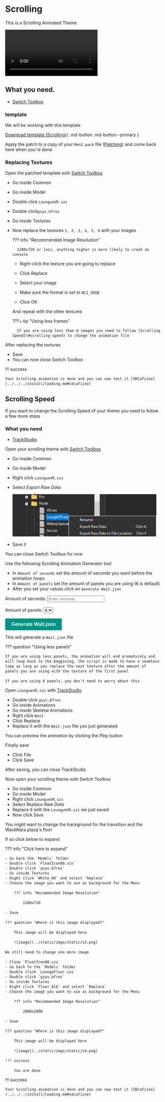 # Scrolling

This is a Scrolling Animated Theme

<video controls>
<source src="../imgs/scrolling/vs.mp4" type="video/mp4">
</video>

## What you need.

- [Switch Toolbox](https://github.com/KillzXGaming/Switch-Toolbox/releases/tag/Final)

### template

We will be working with this template

[Download template (Scrolling)](templates/scrolling/Men2.bps){ .md-button .md-button--primary }

Apply the patch to a copy of your `Men2.pack` file ([Patching](../../../install/patching.md)) and come back here when you're done

### Replacing Textures

Open the patched template with [Switch Toolbox](https://github.com/KillzXGaming/Switch-Toolbox/releases/tag/Final)

- Go inside Common
- Go inside Model
- Double click `LoungueVR.szs`
- Double click`gsys.bfres`
- Go inside Textures

- Now replace the textures `1, 2, 3, 4, 5, 6` with your images

    ??? info "Recommended Image Resolution"

        1280x720 or less, anything higher is more likely to crash on console

    - Right-click the texture you are going to replace
    - Click Replace
    - Select your image

    - Make sure the format is set to `BC1_SRGB`
    - Click OK

    And repeat with the other textures

    ???+ tip "Using less frames"

        If you are using less than 6 images you need to follow [Scrolling Speed](#scrolling-speed) to change the animation file


After replacing the textures

- Save
- You can now close Switch Toolbox

!!! success

    Your Scrolling animation is done and you can now test it [SDCafiine](../../../install/loading.md#sdcafiine)

## Scrolling Speed

If you want to change the Scrolling Speed of your theme you need to follow a few more steps

### What you need

- [TrackStudio](https://github.com/MapStudioProject/Track-Studio/releases)

Open your scrolling theme with [Switch Toolbox](https://github.com/KillzXGaming/Switch-Toolbox/releases/tag/Final)

- Go inside Common
- Go inside Model
- Right click `LoungueVR.szs`
- Select *Export Raw Data*

    ![image](imgs/frame/f1.png)

- Save it

You can close Switch Toolbox for now

Use the following Scrolling Animation Generator tool

- In `Amount of seconds` set the amount of seconds you want before the animation loops
- In `Amount of panels` set the amount of panels you are using (6 is default)
- After you set your values click on `Generate Wait.json`

<style>
button {
    background-color: #009485;
    color: white;
    padding: 10px 20px;
    border: none;
    border-radius: 3px;
    cursor: pointer;
    font-size: 16px;
    font-family: Arial, sans-serif; 
    transition: background-color 0.3s ease;
}

button:hover {
    background-color: #df41fb;
    transition: 0.1s;
}

button:active {
    background-color: #bc60ff;
}
</style>

<div>
    <label for="seconds">Amount of seconds:</label>
    <input type="number" id="seconds" placeholder="Enter seconds">
    <br><br>
    <label for="panels">Amount of panels:</label>
    <select id="panels">
        <option value="6">6</option>
        <option value="5">5</option>
        <option value="4">4</option>
        <option value="3">3</option>
        <option value="2">2</option>
        <option value="1">1</option>
    </select>
    <br><br>
    <button id="generate"><b>Generate Wait.json</b></button>
    <script src="../scripts/scroll.js"></script>
</div>

This will generate a `Wait.json` file

??? question "Using less panels"

    If you are using less panels, the animation will end prematurely and will loop back to the beggining, the script is made to have a seamless loop as long as you replace the next texture after the amount of panels you are using with the texture of the first panel

    If you are using 6 panels, you don't need to worry about this

Open `LoungueVR.szs` with [TrackStudio](https://github.com/MapStudioProject/Track-Studio/releases)

- Double click `gsys.bfres`
- Go inside Animations
- Go inside Skeletal Animations
- Right click `Wait`
- Click Replace
- Replace it with the `Wait.json` file you just generated

You can preview the animation by clicking the *Play* button

Finally save

- Click File
- Click Save

After saving, you can close TrackStudio

Now open your scrolling theme with Switch Toolbox

- Go inside Common
- Go inside Model
- Right click `LoungueVR.szs`
- Select *Replace Raw Data*
- Replace it with the `LoungueVR.szs` we just saved
- Now click Save

You might want to change the background for the transition and the WaraWara plaza's floor

If so click below to expand

??? info "Click here to expand"

    - Go back the `Models` folder
    - Double click `FloatIcon00.szs`
    - Double click `gsys.bfres`
    - Go inside Textures
    - Right click `White_00` and select `Replace`
    - Choose the image you want to use as background for the Menu

        ??? info "Recommended Image Resolution"

            1280x720

    - Save

    ??? question "Where is this image displayed?"

        This image will be displayed here

        ![image](../static/imgs/static/s3.png)

    We still need to change one more image

    - Close `FloatIcon00.szs`
    - Go back to the `Models` folder
    - Double click `LoungeFloor.szs`
    - Double click `gsys.bfres`
    - Go inside Textures
    - Right click `Floor_Alb` and select `Replace`
    - Choose the image you want to use as background for the Menu

        ??? info "Recommended Image Resolution"

            2000x2000

    - Save

    ??? question "Where is this image displayed?"

        This image will be displayed here

        ![image](../static/imgs/static/s4.png)
        
    !!! success

        You are done

!!! success

    Your Scrolling animation is done and you can now test it [SDCafiine](../../../install/loading.md#sdcafiine)
